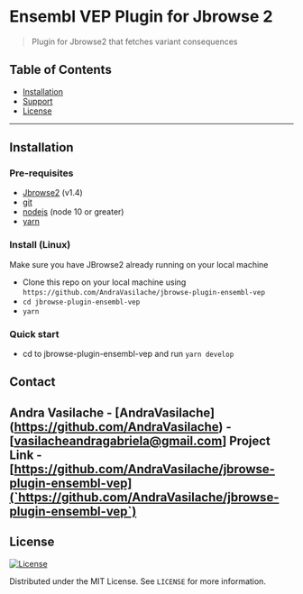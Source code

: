 # Ensembl VEP Plugin for Jbrowse 2

> Plugin for Jbrowse2 that fetches variant consequences

## Table of Contents

- [Installation](#installation)
- [Support](#support)
- [License](#license)

---

## Installation

### Pre-requisites
- [Jbrowse2](https://github.com/GMOD/jbrowse-components) (v1.4)
- [git](https://git-scm.com/downloads)
- [nodejs](https://nodejs.org/en/download/) (node 10 or greater)
- [yarn](https://yarnpkg.com/en/docs/install)

### Install (Linux)
  Make sure you have JBrowse2 already running on your local machine
- Clone this repo on your local machine using `https://github.com/AndraVasilache/jbrowse-plugin-ensembl-vep`
- `cd jbrowse-plugin-ensembl-vep`
- `yarn`

### Quick start

- cd to jbrowse-plugin-ensembl-vep and run `yarn develop`

## Contact

Andra Vasilache - [AndraVasilache] (https://github.com/AndraVasilache) - [vasilacheandragabriela@gmail.com]
Project Link - [https://github.com/AndraVasilache/jbrowse-plugin-ensembl-vep](`https://github.com/AndraVasilache/jbrowse-plugin-ensembl-vep`)
---

## License

[![License](http://img.shields.io/:license-mit-blue.svg?style=flat-square)](http://badges.mit-license.org)

Distributed under the MIT License. See `LICENSE` for more information.

